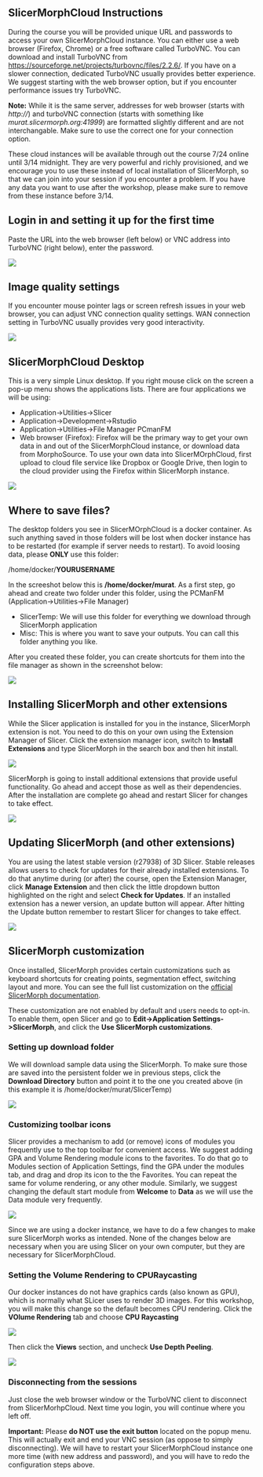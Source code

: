 ## SlicerMorphCloud Instructions
During the course you will be provided unique URL and passwords to access your own SlicerMorphCloud instance. You can either use a web browser (Firefox, Chrome) or a free software called TurboVNC. You can download and install TurboVNC from https://sourceforge.net/projects/turbovnc/files/2.2.6/. If you have on a slower connection, dedicated TurboVNC usually provides better experience. We suggest starting with the web browser option, but if you encounter performance issues try TurboVNC. 

**Note:** While it is the same server, addresses for web browser (starts with _http://_) and turboVNC connection (starts with something like _murat.slicermorph.org:41999_) are formatted slightly different and are not interchangable. Make sure to use the correct one for your connection option.

These cloud instances will be available through out the course 7/24 online until 3/14 midnight. They are very powerful and richly provisioned, and we encourage you to use these instead of local installation of SlicerMorph, so that we can join into your session if you encounter a problem. If you have any data you want to use after the workshop, please make sure to remove from these instance before 3/14. 

## Login in and setting it up for the first time
Paste the URL into the web browser (left below) or VNC address into TurboVNC (right below), enter the password.

<img src="login.png">

## Image quality settings
If you encounter mouse pointer lags or screen refresh issues in your web browser, you can adjust VNC connection quality settings. WAN connection setting in TurboVNC usually provides very good interactivity. 

<img src="quality.PNG">


## SlicerMorphCloud Desktop
This is a very simple Linux desktop. If you right mouse click on the screen a pop-up menu shows the applications lists. There are four applications we will be using:
* Application->Utilities->Slicer
* Application->Development->Rstudio
* Application->Utilities->File Manager PCmanFM
* Web browser (Firefox): Firefox will be the primary way to get your own data in and out of the SlicerMorphCloud instance, or download data from MorphoSource. To use your own data into SlicerMOrphCloud, first upload to cloud file service like Dropbox or Google Drive, then login to the cloud provider using the Firefox within SlicerMorph instance. 

<img src="desktop.PNG">

## Where to save files? 
The desktop folders you see in SlicerMOrphCloud is a docker container. As such anything saved in those folders will be lost when docker instance has to be restarted (for example if server needs to restart). To avoid loosing data, please **ONLY** use this folder: <p>
/home/docker/**YOURUSERNAME** 

In the screeshot below this is **/home/docker/murat**. 
As a first step, go ahead and create two folder under this folder, using the PCManFM (Application->Utilities->File Manager) 
* SlicerTemp: We will use this folder for everything we download through SlicerMorph application 
* Misc: This is where you want to save your outputs. You can call this folder anything you like.  

After you created these folder, you can create shortcuts for them into the file manager as shown in the screenshot below:

<img src="pcmanFM.PNG">

## Installing SlicerMorph and other extensions
While the Slicer application is installed for you in the instance, SlicerMorph extension is not. You need to do this on your own using the Extension Manager of Slicer. Click the extension manager icon, switch to **Install Extensions** and type SlicerMorph in the search box and then hit install. 

<img src="slicermorph1.PNG">

SlicerMorph is going to install additional extensions that provide useful functionality. Go ahead and accept those as well as their dependencies. After the installation are complete go ahead and restart Slicer for changes to take effect. 

<img src="slicermorph2.PNG">

## Updating SlicerMorph (and other extensions)
You are using the latest stable version (r27938) of 3D Slicer. Stable releases allows users to check for updates for their already installed extensions. To do that anytime during (or after) the course, open the Extension Manager, click **Manage Extension** and then click the little dropdown button highlighted on the right and select **Check for Updates**. If an installed extension has a newer version, an update button will appear. After hitting the Update button remember to restart Slicer for changes to take effect. 

<img src="update.PNG">

## SlicerMorph customization
Once installed, SlicerMorph provides certain customizations such as keyboard shortcuts for creating points, segmentation effect, switching layout and more. You can see the full list customization on the [official SlicerMorph documentation](https://github.com/SlicerMorph/SlicerMorph/tree/master/Docs/MorphPreferences).

These customization are not enabled by default and users needs to opt-in. To enable them, open Slicer and go to **Edit->Application Settings->SlicerMorph**, and click the **Use SlicerMorph customizations**. 

### Setting up download folder 
We will download sample data using the SlicerMorph. To make sure those are saved into the persistent folder we in previous steps, click the **Download Directory** button and point it to the one you created above (in this example it is /home/docker/murat/SlicerTemp)

<img src="download.PNG">

### Customizing toolbar icons
Slicer provides a mechanism to add (or remove) icons of modules you frequently use to the top toolbar for convenient access. We suggest adding GPA and Volume Rendering module icons to the favorites. To do that go to Modules section of Application Settings, find the GPA under the modules tab, and drag and drop its icon to the the Favorites. You can repeat the same for volume rendering, or any other module. Similarly, we suggest changing the default start module from **Welcome** to **Data** as we will use the Data module very frequently.  

<img src="favorites.PNG">

Since we are using a docker instance, we have to do a few changes to make sure SlicerMorph works as intended. None of the changes below are necessary when you are using Slicer on your own computer, but they are necessary for SlicerMorphCloud.   

### Setting the Volume Rendering to CPURaycasting
Our docker instances do not have graphics cards (also known as GPU), which is normally what SLicer uses to render 3D images. For this workshop, you will make this change so the default becomes CPU rendering. Click the **VOlume Rendering** tab and choose **CPU Raycasting**

<img src="cpuRaycasting.PNG">

Then click the **Views** section, and uncheck **Use Depth Peeling**. 

<img src="depth.PNG">

### Disconnecting from the sessions

Just close the web browser window or the TurboVNC client to disconnect from SlicerMorhpCloud. Next time you login, you will continue where you left off. 

**Important:** Please **do NOT use the exit button** located on the popup menu. This will actually exit and end your VNC session (as oppose to simply disconnecting). We will have to restart your SlicerMorphCloud instance one more time (with new address and password), and you will have to redo the configuration steps above.   


